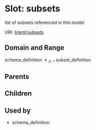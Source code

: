 
# Slot: subsets


list of subsets referenced in this model

URI: [linkml:subsets](https://w3id.org/linkml/subsets)


## Domain and Range

schema_definition &#8594;  <sub>0..\*</sub> subset_definition

## Parents


## Children


## Used by

 * schema_definition
